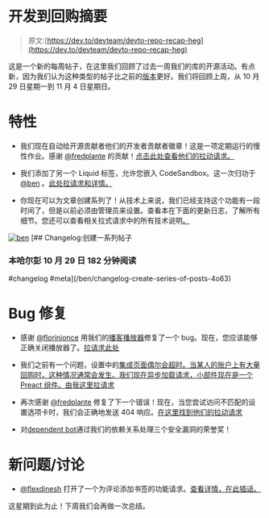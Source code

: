 # 开发到回购摘要

> 原文:[https://dev.to/devteam/devto-repo-recap-heg](https://dev.to/devteam/devto-repo-recap-heg)

这是一个新的每周帖子，在这里我们回顾了过去一周我们的库的开源活动。有点新，因为我们认为这种类型的帖子比之前的[版本](https://dev.to/devteam/notable-devto-issues-up-for-grabs-4h64)更好。我们将回顾上周，从 10 月 29 日星期一到 11 月 4 日星期日。

# 特性

*   我们现在自动给开源贡献者他们的开发者贡献者徽章！这是一项定期运行的慢性作业。感谢 [@fredplante](https://dev.to/fredplante) 的贡献！[点击此处查看他们的拉动请求。](https://github.com/thepracticaldev/dev.to/pull/1016)

*   我们添加了另一个 Liquid 标签，允许您嵌入 CodeSandbox。这一次归功于 [@ben](https://dev.to/ben) 。[此处拉请求和详情。](https://github.com/thepracticaldev/dev.to/pull/1052)

*   你现在可以为文章创建系列了！从技术上来说，我们已经支持这个功能有一段时间了，但是以前必须由管理员来设置。查看本在下面的更新日志，了解所有细节。您还可以查看相关拉式请求中的所有技术说明[。](https://github.com/thepracticaldev/dev.to/pull/1034)

[![ben](../Images/fe64a787b888dfb20fc13ad1e466da3d.png)](/ben) [## Changelog:创建一系列帖子

### 本哈尔彭 10 月 29 日 182 分钟阅读

#changelog #meta](/ben/changelog-create-series-of-posts-4o63)

# Bug 修复

*   感谢 [@florinionce](https://dev.to/florinionce) 用我们的[播客播放器](https://dev.to/pod)修复了一个 bug。现在，您应该能够正确关闭播放器了。[拉请求此处](https://github.com/thepracticaldev/dev.to/pull/1039)

*   我们之前有一个问题，设置中的[集成页面偶尔会超时。当某人的账户上有大量回购时，这种情况通常会发生。我们现在异步加载请求，小部件现在是一个 Preact 组件。](https://dev.to/settings/integrations)[由我这里拉请求](https://github.com/thepracticaldev/dev.to/pull/986)

*   再次感谢 [@fredplante](https://dev.to/fredplante) 修复了下一个错误！现在，当您尝试访问不匹配的设置选项卡时，我们会正确地发送 404 响应。[在这里找到他们的拉动请求](https://github.com/thepracticaldev/dev.to/pull/1011)

*   对[dependent bot](https://dependabot.com)通过我们的依赖关系处理三个安全漏洞的荣誉奖！

# 新问题/讨论

*   [@flexdinesh](https://dev.to/flexdinesh) 打开了一个为评论添加书签的功能请求。[查看详情，在此插话。](https://github.com/thepracticaldev/dev.to/issues/1038)

这星期到此为止！下周我们会再做一次总结。